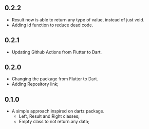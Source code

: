 ## 0.2.2

* Result now is able to return any type of value, instead of just void.
* Adding id function to reduce dead code.

## 0.2.1

* Updating Github Actions from Flutter to Dart.

## 0.2.0

* Changing the package from Flutter to Dart.
* Adding Repository link;

## 0.1.0

* A simple approach inspired on dartz package.
    * Left, Result and Right classes;
    * Empty class to not return any data;
